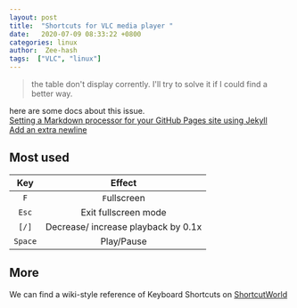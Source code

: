 ```yaml
---
layout: post
title:  "Shortcuts for VLC media player "
date:   2020-07-09 08:33:22 +0800
categories: linux
author:  Zee-hash
tags:  ["VLC", "linux"]
---
```

> the table don't display corrently. I'll try to solve it if I could find a better way.  

here are some docs about this issue.  
[Setting a Markdown processor for your GitHub Pages site using Jekyll](https://docs.github.com/en/github/working-with-github-pages/setting-a-markdown-processor-for-your-github-pages-site-using-jekyll)  
[Add an extra newline](https://github.com/github/pages-gem/issues/123)   

## Most used

| Key | Effect |  
| :---: | :---: |  
| `F` | `F`ullscreen |  
|`Esc` | Exit fullscreen mode |  
| `[/]` | Decrease/ increase playback by 0.1x |  
| `Space` | Play/Pause |  

## More  
We can find a wiki-style reference of Keyboard Shortcuts on 
[ShortcutWorld](https://shortcutworld.com/)  

